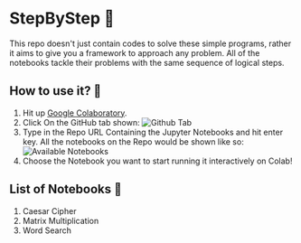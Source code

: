 # StepByStep 🏅
This repo doesn't just contain codes to solve these simple programs, rather it aims to give you a framework to approach any problem. All of the notebooks tackle their problems with the same sequence of logical steps. 

## How to use it? 🤔
1. Hit up [Google Colaboratory](colab.research.google.com/).
2. Click On the GitHub tab shown: ![Github Tab](https://i.ibb.co/JHQSPWy/5.png)
4. Type in the Repo URL Containing the Jupyter Notebooks and hit enter key. All the notebooks on the Repo would be shown like so: ![Available Notebooks](https://i.ibb.co/Pr9t7dc/7.png)
5. Choose the Notebook you want to start running it interactively on Colab!

## List of Notebooks 📌
1. Caesar Cipher
2. Matrix Multiplication
3. Word Search
